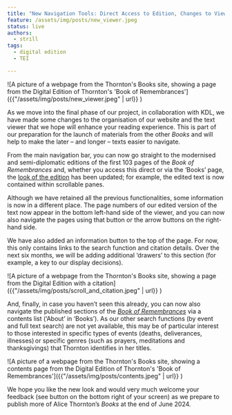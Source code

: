 ```yaml
---
title: "New Navigation Tools: Direct Access to Edition, Changes to Viewer and List of Contents"
feature: /assets/img/posts/new_viewer.jpeg 
status: live
authors:
  - strill
tags:
  - digital edition
  - TEI

---
```

![A picture of a webpage from the Thornton's Books site, showing a page from the Digital Edition of Thornton's 'Book of Remembrances']({{"/assets/img/posts/new_viewer.jpeg" | url}} )


As we move into the final phase of our project, in collaboration with KDL, we have made some changes to the organisation of our website and the text viewer that we hope will enhance your reading experience. This is part of our preparation for the launch of materials from the other *Books* and will help to make the later – and longer – texts easier to navigate.  

 

From the main navigation bar, you can now go straight to the modernised and semi-diplomatic editions of the first 103 pages of the *Book of Remembrances* and, whether you access this direct or via the ‘Books’ page, the [look of the edition](https://thornton.kdl.kcl.ac.uk/edition/?p0.lo=p.1&p0.vi=modern) has been updated; for example, the edited text is now contained within scrollable panes.  

 

Although we have retained all the previous functionalities, some information is now in a different place. The page numbers of our edited version of the text now appear in the bottom left-hand side of the viewer, and you can now also navigate the pages using that button or the arrow buttons on the right-hand side.   

 

We have also added an information button to the top of the page. For now, this only contains links to the search function and citation details. Over the next six months, we will be adding additional ‘drawers’ to this section (for example, a key to our display decisions).  

![A picture of a webpage from the Thornton's Books site, showing a page from the Digital Edition with a citation]({{"/assets/img/posts/scroll_and_citation.jpeg" | url}} )


And, finally, in case you haven’t seen this already, you can now also navigate the published sections of the [*Book of Remembrances*](https://thornton.kdl.kcl.ac.uk/books/book_of_remembrances/) via a contents list (‘About’ in ‘Books’). As our other search functions (by event and full text search) are not yet available, this may be of particular interest to those interested in specific types of events (deaths, deliverances, illnesses) or specific genres (such as prayers, meditations and thanksgivings) that Thornton identifies in her titles.  

![A picture of a webpage from the Thornton's Books site, showing a contents page from the Digital Edition of Thornton's 'Book of Remembrances']({{"/assets/img/posts/contents.jpeg" | url}} )


We hope you like the new look and would very much welcome your feedback (see button on the bottom right of your screen) as we prepare to publish more of Alice Thornton’s *Books* at the end of June 2024.  